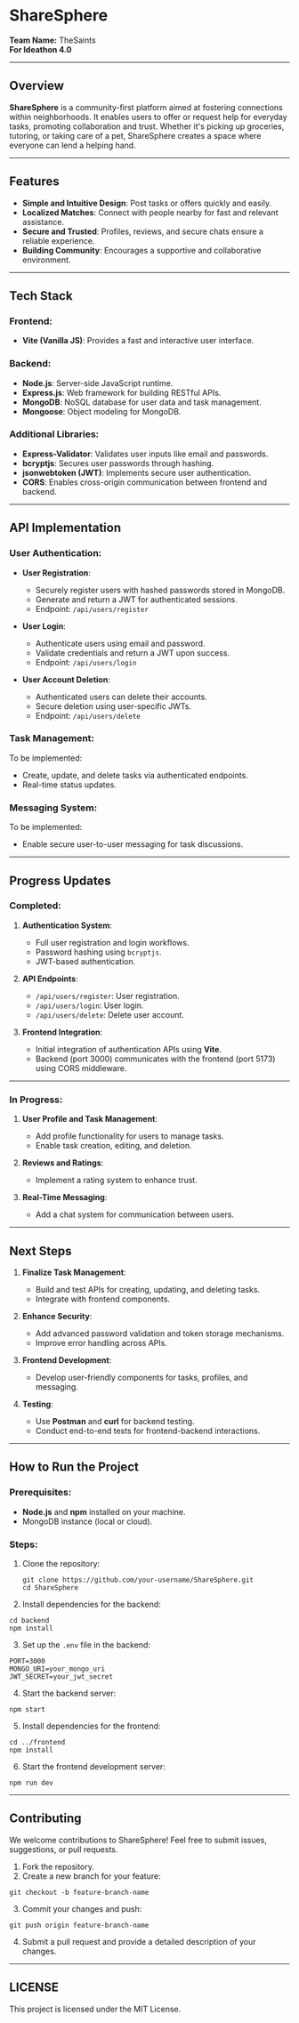 # ShareSphere

**Team Name:** TheSaints  
**For Ideathon 4.0**

---

## Overview

**ShareSphere** is a community-first platform aimed at fostering connections within neighborhoods. It enables users to offer or request help for everyday tasks, promoting collaboration and trust. Whether it's picking up groceries, tutoring, or taking care of a pet, ShareSphere creates a space where everyone can lend a helping hand.  

---

## Features

- **Simple and Intuitive Design**: Post tasks or offers quickly and easily.
- **Localized Matches**: Connect with people nearby for fast and relevant assistance.
- **Secure and Trusted**: Profiles, reviews, and secure chats ensure a reliable experience.
- **Building Community**: Encourages a supportive and collaborative environment.

---

## Tech Stack

### Frontend:
- **Vite (Vanilla JS)**: Provides a fast and interactive user interface.

### Backend:
- **Node.js**: Server-side JavaScript runtime.
- **Express.js**: Web framework for building RESTful APIs.
- **MongoDB**: NoSQL database for user data and task management.
- **Mongoose**: Object modeling for MongoDB.

### Additional Libraries:
- **Express-Validator**: Validates user inputs like email and passwords.
- **bcryptjs**: Secures user passwords through hashing.
- **jsonwebtoken (JWT)**: Implements secure user authentication.
- **CORS**: Enables cross-origin communication between frontend and backend.

---

## API Implementation

### User Authentication:

- **User Registration**:
  - Securely register users with hashed passwords stored in MongoDB.
  - Generate and return a JWT for authenticated sessions.
  - Endpoint: `/api/users/register`

- **User Login**:
  - Authenticate users using email and password.
  - Validate credentials and return a JWT upon success.
  - Endpoint: `/api/users/login`

- **User Account Deletion**:
  - Authenticated users can delete their accounts.
  - Secure deletion using user-specific JWTs.
  - Endpoint: `/api/users/delete`

### Task Management:  
To be implemented:  
- Create, update, and delete tasks via authenticated endpoints.  
- Real-time status updates.

### Messaging System:  
To be implemented:  
- Enable secure user-to-user messaging for task discussions.

---

## Progress Updates

### Completed:
1. **Authentication System**:
   - Full user registration and login workflows.
   - Password hashing using `bcryptjs`.
   - JWT-based authentication.

2. **API Endpoints**:
   - `/api/users/register`: User registration.
   - `/api/users/login`: User login.
   - `/api/users/delete`: Delete user account.

3. **Frontend Integration**:
   - Initial integration of authentication APIs using **Vite**.
   - Backend (port 3000) communicates with the frontend (port 5173) using CORS middleware.

---

### In Progress:
1. **User Profile and Task Management**:
   - Add profile functionality for users to manage tasks.
   - Enable task creation, editing, and deletion.

2. **Reviews and Ratings**:
   - Implement a rating system to enhance trust.

3. **Real-Time Messaging**:
   - Add a chat system for communication between users.

---

## Next Steps

1. **Finalize Task Management**:
   - Build and test APIs for creating, updating, and deleting tasks.
   - Integrate with frontend components.

2. **Enhance Security**:
   - Add advanced password validation and token storage mechanisms.
   - Improve error handling across APIs.

3. **Frontend Development**:
   - Develop user-friendly components for tasks, profiles, and messaging.

4. **Testing**:
   - Use **Postman** and **curl** for backend testing.
   - Conduct end-to-end tests for frontend-backend interactions.

---

## How to Run the Project

### Prerequisites:
- **Node.js** and **npm** installed on your machine.
- MongoDB instance (local or cloud).

### Steps:
1. Clone the repository:
   ```
   git clone https://github.com/your-username/ShareSphere.git
   cd ShareSphere
   ```
2. Install dependencies for the backend:
  ```
  cd backend
  npm install
  ```
3. Set up the `.env` file in the backend:  
  ```
  PORT=3000
  MONGO_URI=your_mongo_uri
  JWT_SECRET=your_jwt_secret
  ```
4. Start the backend server:
  ```
  npm start
  ```
5. Install dependencies for the frontend:
  ```
  cd ../frontend
  npm install
  ```
6. Start the frontend development server:
  ```
  npm run dev
  ```

---

## Contributing
We welcome contributions to ShareSphere!
Feel free to submit issues, suggestions, or pull requests.

1. Fork the repository.
2. Create a new branch for your feature:

  `git checkout -b feature-branch-name`

3. Commit your changes and push:

  `git push origin feature-branch-name`

4. Submit a pull request and provide a detailed description of your changes.

---

## LICENSE

This project is licensed under the MIT License.
  
  

